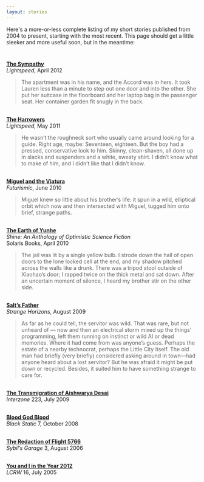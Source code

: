 ```yaml
---
layout: stories
---
```


Here's a more-or-less complete listing of my short stories published from 2004 to present, starting with the most recent. This page should get a little sleeker and more useful soon, but in the meantime:
<p></p>
<div style="margin-top: 40px;">
</div>
   
**[The Sympathy](http://www.lightspeedmagazine.com/fiction/the-sympathy/)**   
<em>Lightspeed</em>, April 2012  

> The apartment was in his name, and the Accord was in hers. It took Lauren less than a minute to step out one door and into 
> the other. She put her suitcase in the floorboard and her laptop bag in the passenger seat. Her container garden fit snugly
> in the back.  

<div style="margin-top: 30px;">
	</div>

**[The Harrowers](http://www.lightspeedmagazine.com/fiction/the-harrowers/)**   
<em>Lightspeed</em>, May 2011

> He wasn’t the roughneck sort who usually came around looking for a guide. Right age, maybe: Seventeen, eighteen. But the boy had a pressed, conservative look to him. Skinny, clean-shaven, all done up in slacks and suspenders and a white, sweaty shirt. I didn’t know what to make of him, and I didn’t like that I didn’t know. 


<div style="margin-top: 30px;">
	</div>

**[Miguel and the Viatura](http://futurismic.com/2010/06/01/new-fiction-miguel-and-the-viatura-by-eric-gregory/)**   
<em>Futurismic</em>, June 2010

> Miguel knew so little about his brother’s life: it spun in a wild, elliptical orbit which now and then intersected with Miguel, tugged him onto brief, strange paths.

<div style="margin-top: 30px;">
	</div>

**[The Earth of Yunhe]()**   
<em>Shine: An Anthology of Optimistic Science Fiction</em>   
Solaris Books, April 2010

>The jail was lit by a single yellow bulb. I strode down the hall of open doors to the lone locked cell at the end, and my shadow pitched across the walls like a drunk. There was a tripod stool outside of Xiaohao’s door; I rapped twice on the thick metal and sat down. After an uncertain moment of silence, I heard my brother stir on the other side.

<div style="margin-top: 30px;">
	</div>

**[Salt’s Father](http://www.strangehorizons.com/2009/20090803/salt-f.shtml)**   
<em>Strange Horizons</em>, August 2009

>As far as he could tell, the servitor was wild. That was rare, but not unheard of — now and then an electrical storm mixed up the things’ programming, left them running on instinct or wild AI or dead memories. Where it had come from was anyone’s guess. Perhaps the estate of a nearby technocrat, perhaps the Little City itself. The old man had briefly (very briefly) considered asking around in town—had anyone heard about a lost servitor? But he was afraid it might be put down or recycled. Besides, it suited him to have something strange to care for.

<div style="margin-top: 30px;">
	</div>

**[The Transmigration of Aishwarya Desai]()**   
<em>Interzone</em> 223, July 2009

<div style="margin-top: 30px;">
	</div>

**[Blood God Blood]()**   
<em>Black Static</em> 7, October 2008

<div style="margin-top: 30px;">
	</div>

**[The Redaction of Flight 5766](http://www.sensesfive.com/sg3.php)**    
<em>Sybil’s Garage</em> 3, August 2006

<div style="margin-top: 30px;">
	</div>

**[You and I in the Year 2012](http://lcrw.net/issues/lcrw16.htm)**   
<em>LCRW</em> 16, July 2005